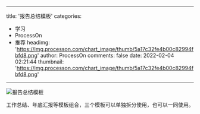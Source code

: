 
---
title: '报告总结模板'
categories: 
 - 学习
 - ProcessOn
 - 推荐
headimg: 'https://img.processon.com/chart_image/thumb/5a17c32fe4b00c82994fbfd8.png'
author: ProcessOn
comments: false
date: 2022-02-04 02:21:44
thumbnail: 'https://img.processon.com/chart_image/thumb/5a17c32fe4b00c82994fbfd8.png'
---

<div>   
<img class="thumb" alt="报告总结模板" src="https://img.processon.com/chart_image/thumb/5a17c32fe4b00c82994fbfd8.png" referrerpolicy="no-referrer">
<p>工作总结、年底汇报等模板组合，三个模板可以单独拆分使用，也可以一同使用。</p>  
</div>
            